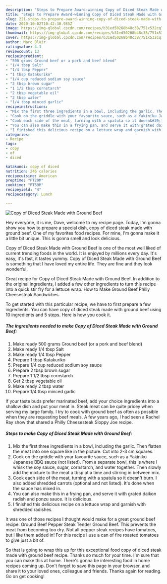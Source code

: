 ```yaml
---
description: "Steps to Prepare Award-winning Copy of Diced Steak Made with Ground Beef"
title: "Steps to Prepare Award-winning Copy of Diced Steak Made with Ground Beef"
slug: 221-steps-to-prepare-award-winning-copy-of-diced-steak-made-with-ground-beef
date: 2020-10-02T10:42:30.985Z
image: https://img-global.cpcdn.com/recipes/b31ed50268b48c38/751x532cq70/copy-of-diced-steak-made-with-ground-beef-recipe-main-photo.jpg
thumbnail: https://img-global.cpcdn.com/recipes/b31ed50268b48c38/751x532cq70/copy-of-diced-steak-made-with-ground-beef-recipe-main-photo.jpg
cover: https://img-global.cpcdn.com/recipes/b31ed50268b48c38/751x532cq70/copy-of-diced-steak-made-with-ground-beef-recipe-main-photo.jpg
author: Marc Blair
ratingvalue: 4.1
reviewcount: 13
recipeingredient:
- "500 grams Ground beef or a pork and beef blend"
- "1/4 tbsp Salt"
- "1/4 tbsp Pepper"
- "1 tbsp Katakuriko"
- "1/4 cup reduced sodium soy sauce"
- "2 tbsp brown sugar"
- "1 1/2 tbsp cornstarch"
- "2 tbsp vegetable oil"
- "2 tbsp water"
- "1/4 tbsp minced garlic"
recipeinstructions:
- "Mix the first three ingredients in a bowl, including the garlic. Then flatten the meat into one square like in the picture. Cut into 2-3 cm squares."
- "Cook on the griddle with your favourite sauce, such as a Yakiniku Japanese BBQ sauce (not listed). From a separate bowl, this is where I whisk the soy sauce, sugar, cornstarch, and water together. Then slowly add the mixture to the meat a tbsp at a time and stirring in between mix."
- "Cook each side of the meat, turning with a spatula so it doesn&#39;t burn. I also added shredded carrots (optional and not listed). It&#39;s done when the sauce has mixed in."
- "You can also make this in a frying pan, and serve it with grated daikon radish and ponzu sauce. It is delicious."
- "I finished this delicious recipe on a lettuce wrap and garnish with shredded radishes."
categories:
- Recipe
tags:
- copy
- of
- diced

katakunci: copy of diced 
nutrition: 246 calories
recipecuisine: American
preptime: "PT29M"
cooktime: "PT59M"
recipeyield: "4"
recipecategory: Lunch

---
```



![Copy of Diced Steak Made with Ground Beef](https://img-global.cpcdn.com/recipes/b31ed50268b48c38/751x532cq70/copy-of-diced-steak-made-with-ground-beef-recipe-main-photo.jpg)

Hey everyone, it is me, Dave, welcome to my recipe page. Today, I'm gonna show you how to prepare a special dish, copy of diced steak made with ground beef. One of my favorites food recipes. For mine, I'm gonna make it a little bit unique. This is gonna smell and look delicious.

Copy of Diced Steak Made with Ground Beef is one of the most well liked of current trending foods in the world. It is enjoyed by millions every day. It's easy, it's fast, it tastes yummy. Copy of Diced Steak Made with Ground Beef is something that I have loved my entire life. They are fine and they look wonderful.

Great recipe for Copy of Diced Steak Made with Ground Beef. In addition to the original ingredients, I added a few other ingredients to turn this recipe into a quick stir fry for a lettuce wrap. How to Make Ground Beef Philly Cheesesteak Sandwiches.


To get started with this particular recipe, we have to first prepare a few ingredients. You can have copy of diced steak made with ground beef using 10 ingredients and 5 steps. Here is how you cook it.

<!--inarticleads1-->

##### The ingredients needed to make Copy of Diced Steak Made with Ground Beef:

1. Make ready 500 grams Ground beef (or a pork and beef blend)
1. Make ready 1/4 tbsp Salt
1. Make ready 1/4 tbsp Pepper
1. Prepare 1 tbsp Katakuriko
1. Prepare 1/4 cup reduced sodium soy sauce
1. Prepare 2 tbsp brown sugar
1. Prepare 1 1/2 tbsp cornstarch
1. Get 2 tbsp vegetable oil
1. Make ready 2 tbsp water
1. Prepare 1/4 tbsp minced garlic


If your taste buds prefer marinated beef, add your choice ingredients into a shallow dish and put your meat in. Steak meat can be quite pricey when serving my large family. I try to cook with ground beef as often as possible when they are requesting beef meals. A few years ago, I had seen a Rachel Ray show that shared a Philly Cheesesteak Sloppy Joe recipe. 

<!--inarticleads2-->

##### Steps to make Copy of Diced Steak Made with Ground Beef:

1. Mix the first three ingredients in a bowl, including the garlic. Then flatten the meat into one square like in the picture. Cut into 2-3 cm squares.
1. Cook on the griddle with your favourite sauce, such as a Yakiniku Japanese BBQ sauce (not listed). From a separate bowl, this is where I whisk the soy sauce, sugar, cornstarch, and water together. Then slowly add the mixture to the meat a tbsp at a time and stirring in between mix.
1. Cook each side of the meat, turning with a spatula so it doesn&#39;t burn. I also added shredded carrots (optional and not listed). It&#39;s done when the sauce has mixed in.
1. You can also make this in a frying pan, and serve it with grated daikon radish and ponzu sauce. It is delicious.
1. I finished this delicious recipe on a lettuce wrap and garnish with shredded radishes.


It was one of those recipes I thought would make for a great ground beef recipe. Ground Beef Pepper Steak Tender Ground Beef. This prevents the meat from becoming too dry. Not all pepper steak recipes have tomatoes, but I like them added in! For this recipe I use a can of fire roasted tomatoes to give just a bit of. 

So that is going to wrap this up for this exceptional food copy of diced steak made with ground beef recipe. Thanks so much for your time. I'm sure that you can make this at home. There's gonna be interesting food in home recipes coming up. Don't forget to save this page in your browser, and share it to your loved ones, colleague and friends. Thanks again for reading. Go on get cooking!
